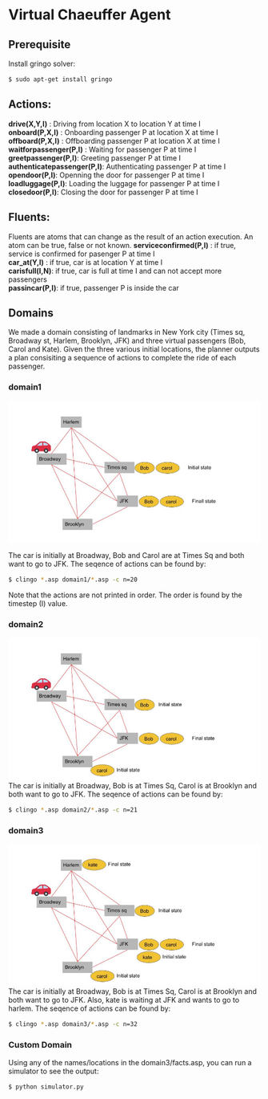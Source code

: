 # Virtual Chaeuffer Agent 
## Prerequisite
Install gringo solver:
```sh
$ sudo apt-get install gringo
```

## Actions:
**drive(X,Y,I)** : Driving from location X to location Y at time I <br />
**onboard(P,X,I)** : Onboarding passenger P at location X at time I <br />
**offboard(P,X,I)** : Offboarding passenger P at location X at time I  <br />
**waitforpassenger(P,I)** : Waiting for passenger P at time I <br />
**greetpassenger(P,I)**:  Greeting passenger P at time I <br />
**authenticatepassenger(P,I)**: Authenticating passenger P at time I <br />
**opendoor(P,I)**: Openning the door for passenger P at time I <br />
**loadluggage(P,I)**:  Loading the luggage for passenger P at time I <br />
**closedoor(P,I)**: Closing the door for passenger P at time I <br />

## Fluents:
Fluents are atoms that can change as the result of an action execution. An atom can be true, false or not known.
**serviceconfirmed(P,I)** : if true, service is confirmed for pasenger P at time I <br />
**car_at(Y,I)** : if true, car is at location Y at time I <br />
**carisfull(I,N)**: if true, car is full at time I and can not accept more passengers <br />
**passincar(P,I)**: if true, passenger P is inside the car <br />

## Domains
We made a domain consisting of landmarks in New York city (Times sq, Broadway st, Harlem, Brooklyn, JFK) and three virtual passengers (Bob, Carol and Kate). Given the three various initial locations, the planner outputs a plan consisiting a sequence of actions to complete the ride of each passenger.


### domain1
![](https://github.com/bu-air-lab/virtual-chauffeur-agent/blob/master/domain1.jpg)

The car is initially at Broadway, Bob and Carol are at Times Sq and both want to go to JFK. The seqence of actions can be found by:
```sh
$ clingo *.asp domain1/*.asp -c n=20
```
Note that the actions are not printed in order. The order is found by the timestep (I) value.
### domain2
![](https://github.com/bu-air-lab/virtual-chauffeur-agent/blob/master/domain2.jpg)
The car is initially at Broadway, Bob is at Times Sq, Carol is at Brooklyn and both want to go to JFK. The seqence of actions can be found by:
```sh
$ clingo *.asp domain2/*.asp -c n=21
```
### domain3
![](https://github.com/bu-air-lab/virtual-chauffeur-agent/blob/master/domain3.jpg)
The car is initially at Broadway, Bob is at Times Sq, Carol is at Brooklyn and both want to go to JFK. Also, kate is waiting at JFK and wants to go to harlem. The seqence of actions can be found by:
```sh
$ clingo *.asp domain3/*.asp -c n=32
```
### Custom Domain
Using any of the names/locations in the domain3/facts.asp, you can run a simulator to see the output:

```sh
$ python simulator.py
```